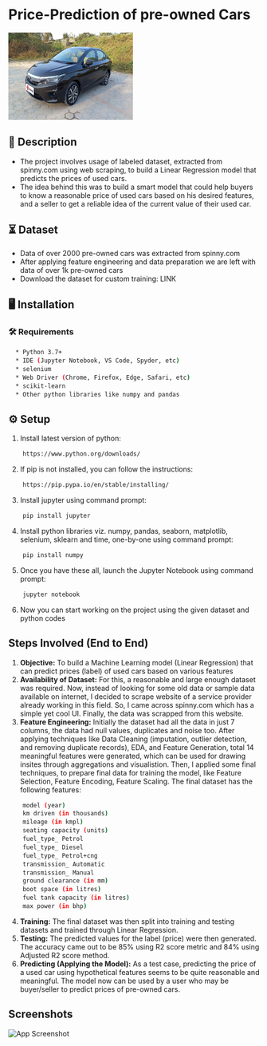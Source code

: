 
# Price-Prediction of pre-owned Cars

<img src="car.jpg" width="250" height="175">

## 📝 Description
* The project involves usage of labeled dataset, extracted from spinny.com using web scraping, to build a Linear Regression model that predicts the prices of used cars.
* The idea behind this was to build a smart model that could help buyers to know a reasonable price of used cars based on his desired features, and a seller to get a reliable idea of the current value of their used car.

## ⏳ Dataset
* Data of over 2000 pre-owned cars was extracted from spinny.com
* After applying feature engineering and data preparation we are left with data of over 1k pre-owned cars
* Download the dataset for custom training: LINK


## :desktop_computer:	Installation

### :hammer_and_wrench: Requirements
```bash
  * Python 3.7+
  * IDE (Jupyter Notebook, VS Code, Spyder, etc)
  * selenium
  * Web Driver (Chrome, Firefox, Edge, Safari, etc)
  * scikit-learn
  * Other python libraries like numpy and pandas
```
    
## :gear: Setup
1. Install latest version of python:
```bash
    https://www.python.org/downloads/
```
2. If pip is not installed, you can follow the instructions:
```bash
    https://pip.pypa.io/en/stable/installing/
```
3. Install jupyter using command prompt:
```bash
    pip install jupyter
```
4. Install python libraries viz. numpy, pandas, seaborn, matplotlib, selenium, sklearn and time, one-by-one using command prompt:
```bash
    pip install numpy
```
5. Once you have these all, launch the Jupyter Notebook using command prompt:
```bash
    jupyter notebook
```
6. Now you can start working on the project using the given dataset and python codes
## Steps Involved (End to End)

1. **Objective:** To build a Machine Learning model (Linear Regression) that can predict prices (label) of used cars based on various features
2. **Availability of Dataset:** For this, a reasonable and large enough dataset was required. Now, instead of looking for some old data or sample data available on internet, I decided to scrape website of a service provider already working in this field. So, I came across spinny.com which has a simple yet cool UI. Finally, the data was scrapped from this website.
3. **Feature Engineering:** Initially the dataset had all the data in just 7 columns, the data had null values, duplicates and noise too. After applying techniques like Data Cleaning (imputation, outlier detection, and removing duplicate records), EDA, and Feature Generation, total 14 meaningful features were generated, which can be used for drawing insites through aggregations and visualistion. Then, I applied some final techniques, to prepare final data for training the model, like Feature Selection, Feature Encoding, Feature Scaling. The final dataset has the following features:
```bash
    model (year)
    km driven (in thousands)
    mileage (in kmpl)
    seating capacity (units)
    fuel_type_ Petrol
    fuel_type_ Diesel
    fuel_type_ Petrol+cng
    transmission_ Automatic
    transmission_ Manual
    ground clearance (in mm)
    boot space (in litres)
    fuel tank capacity (in litres)
    max power (in bhp)
```
4. **Training:** The final dataset was then split into training and testing datasets and trained through Linear Regression.
5. **Testing:** The predicted values for the label (price) were then generated. The accuracy came out to be 85% using R2 score metric and 84% using Adjusted R2 score method.
6. **Predicting (Applying the Model):** As a test case, predicting the price of a used car using hypothetical features seems to be quite reasonable and meaningful. The model now can be used by a user who may be buyer/seller to predict prices of pre-owned cars.
## Screenshots

![App Screenshot](https://via.placeholder.com/468x300?text=App+Screenshot+Here)

